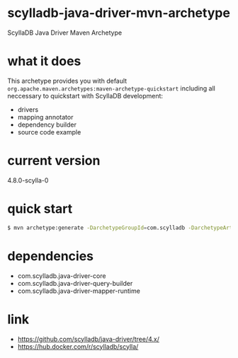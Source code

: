 # scylladb-java-driver-mvn-archetype

ScyllaDB Java Driver Maven Archetype

# what it does

This archetype provides you with default
`org.apache.maven.archetypes:maven-archetype-quickstart`
including all neccessary to quickstart with
ScyllaDB development:

- drivers 
- mapping annotator
- dependency builder
- source code example

# current version

4.8.0-scylla-0

# quick start

```bash
$ mvn archetype:generate -DarchetypeGroupId=com.scylladb -DarchetypeArtifactId=java-quickstart -DarchetypeVersion=1.0-SNAPSHOT -DgroupId=new.project.id -DartifactId=sample -Dversion=1.0-SNAPSHOT
```

# dependencies

- com.scylladb.java-driver-core
- com.scylladb.java-driver-query-builder
- com.scylladb.java-driver-mapper-runtime

# link

- https://github.com/scylladb/java-driver/tree/4.x/
- https://hub.docker.com/r/scylladb/scylla/